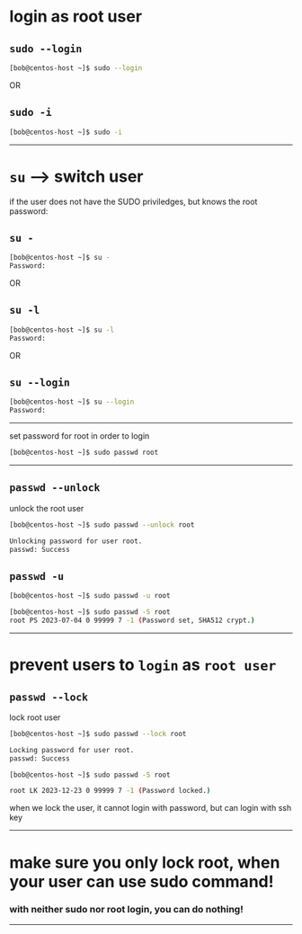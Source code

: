 


# login as root user

## `sudo --login`

```bash
[bob@centos-host ~]$ sudo --login
```

OR

## `sudo -i`

```bash
[bob@centos-host ~]$ sudo -i
```

________________________________________________________________________________________________


# `su`   -->   switch user

if the user does not have the SUDO priviledges, but knows the root password:


## `su -`

```bash
[bob@centos-host ~]$ su -
Password:
```


OR

## `su -l`

```bash
[bob@centos-host ~]$ su -l
Password:
```


OR

## `su --login`

```bash
[bob@centos-host ~]$ su --login
Password:
```

________________________________________________________________________________________________



set password for root in order to login

```bash
[bob@centos-host ~]$ sudo passwd root
```

________________________________________________________________________________________________



## `passwd --unlock`

unlock the root user


```bash
[bob@centos-host ~]$ sudo passwd --unlock root

Unlocking password for user root.
passwd: Success
```


## `passwd -u`

```bash
[bob@centos-host ~]$ sudo passwd -u root
```


```bash
[bob@centos-host ~]$ sudo passwd -S root
root PS 2023-07-04 0 99999 7 -1 (Password set, SHA512 crypt.)
```
________________________________________________________________________________________________



# prevent users to `login` as `root user`

## `passwd --lock`

lock root user

```bash
[bob@centos-host ~]$ sudo passwd --lock root

Locking password for user root.
passwd: Success
```

```bash
[bob@centos-host ~]$ sudo passwd -S root

root LK 2023-12-23 0 99999 7 -1 (Password locked.)
```

when we lock the user, it cannot login with password, but can login with ssh key
 

________________________________________________________________________________________________


# make sure you only lock root, when your user can use sudo command!

### with neither sudo nor root login, you can do nothing!



________________________________________________________________________________________________






